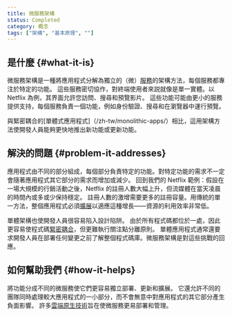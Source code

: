 ```yaml
---
title: 微服務架構
status: Completed
category: 概念
tags: ["架構", "基本原理", ""]
---
```


## 是什麼 {#what-it-is}

微服務架構是一種將應用程式分解為獨立的（微）[服務](/zh-tw/service/)的架構方法，每個服務都專注於特定的功能。
這些服務密切協作，對終端使用者來説就像是單一實體。以 Netflix 為例，其界面允許您訪問、搜尋和預覽影片。
這些功能可能由更小的服務提供支持，每個服務負責一個功能，例如身份驗證、搜尋和在瀏覽器中運行預覽。

與緊密耦合的[單體式應用程式]（/zh-tw/monolithic-apps/）相比，這用架構方法使開發人員能夠更快地推出新功能或更新功能。


## 解決的問題 {#problem-it-addresses}

應用程式由不同的部分組成，每個部分負責特定的功能。對特定功能的需求不一定會隨著應用程式其它部分的需求而增加或減少。
回到我們的 Netflix 範例：假設在一場大規模的行銷活動之後，Netflix 的註冊人數大幅上升，但流媒體在當天凌晨的時間內或多或少保持穩定。
註冊人數的激增需要更多的註冊容量。用傳統的單一方法，整個應用程式必須[擴展](/zh-tw/scalability)以適應這種增長——資源的利用效率非常低。

單體架構也使開發人員很容易陷入設計陷阱。
由於所有程式碼都位於一處，因此更容易使程式碼[緊密耦合](/zh-tw/tightly-coupled-architectures/)，但更難執行關注點分離原則。
單體應用程式通常還要求開發人員在部署任何變更之前了解整個程式碼庫。微服務架構是對這些挑戰的回應。

## 如何幫助我們 {#how-it-helps}

將功能分成不同的微服務使它們更容易獨立部署、更新和擴展。
它還允許不同的團隊同時處理較大應用程式的一小部分，而不會無意中對應用程式的其它部分產生負面影響。
許多[雲端原生技術](/zh-tw/cloud-native-tech)旨在使微服務更易部署和管理。